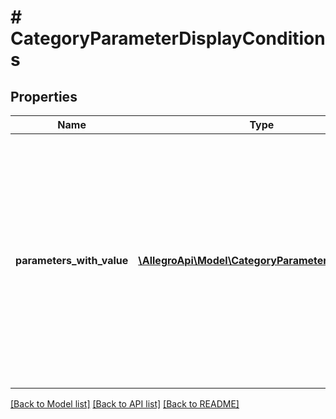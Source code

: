 # # CategoryParameterDisplayConditions

## Properties

Name | Type | Description | Notes
------------ | ------------- | ------------- | -------------
**parameters_with_value** | [**\AllegroApi\Model\CategoryParameterWithValue[]**](CategoryParameterWithValue.md) | Condition type which displays this parameter only if each of the given other parameters has filled in one of the respective given value ids in an offer or product. Empty if no condition of this type is present. |

[[Back to Model list]](../../README.md#models) [[Back to API list]](../../README.md#endpoints) [[Back to README]](../../README.md)
